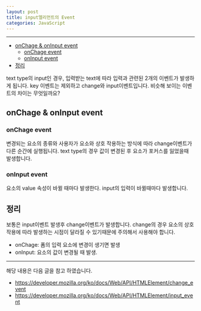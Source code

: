 ```yaml
---
layout: post
title: input엘리먼트의 Event
categories: JavaScript
---
```


<hr />

<!-- vscode-markdown-toc -->
* [onChage & onInput event](#onchage-&-oninput-event)
  * [onChage event](#onchage-event)
  * [onInput event](#oninput-event)
* [정리](#정리)

<!-- vscode-markdown-toc-config
	numbering=false
	autoSave=true
	/vscode-markdown-toc-config -->
<!-- /vscode-markdown-toc -->

text type의 input인 경우, 입력받는 text에 따라 입력과 관련된 2개의 이벤트가 발생하게 됩니다. key 이벤트는 제외하고 change와 input이벤트입니다. 비슷해 보이는 이벤트의 차이는 무엇일까요?

## <a name='onchage-&-oninput-event'></a>onChage & onInput event

### <a name='onchage-event'></a>onChage event

변경되는 요소의 종류와 사용자가 요소와 상호 작용하는 방식에 따라 change이벤트가 다른 순간에 실행됩니다. text type의 경우 값이 변경된 후 요소가 포커스를 잃었을때 발생합니다.

### <a name='oninput-event'></a>onInput event

요소의 value 속성이 바뀔 때마다 발생한다. input의 입력이 바뀔때마다 발생합니다.

## <a name='정리'></a>정리

보통은 input이벤트 발생후 change이벤트가 발생합니다. change의 경우 요소의 상호작용에 따라 발생하는 시점이 달라질 수 있기때문에 주의해서 사용해야 합니다.

- onChage: 폼의 입력 요소에 변경이 생기면 발생
- onInput: 요소의 값이 변경될 때 발생.

---

해당 내용은 다음 글을 참고 하였습니다.

- https://developer.mozilla.org/ko/docs/Web/API/HTMLElement/change_event
- https://developer.mozilla.org/ko/docs/Web/API/HTMLElement/input_event
